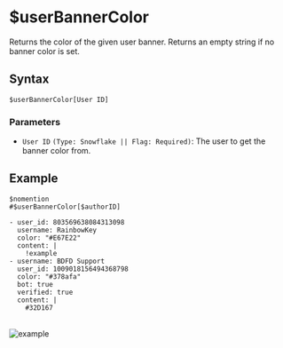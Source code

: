 # $userBannerColor
Returns the color of the given user banner. Returns an empty string if no banner color is set.

## Syntax
```
$userBannerColor[User ID]
```

### Parameters
- `User ID` `(Type: Snowflake || Flag: Required)`: The user to get the banner color from.

## Example
```
$nomention
#$userBannerColor[$authorID]
```

``` discord yaml
- user_id: 803569638084313098
  username: RainbowKey
  color: "#E67E22"
  content: |
    !example
- username: BDFD Support
  user_id: 1009018156494368798
  color: "#378afa"
  bot: true
  verified: true
  content: |
    #32D167
```
\
![example](https://github.com/Rainb0wKey/bdfd-wiki/assets/113303649/3f1ad81d-2ffb-485d-b5e5-48b2a0ac0728)
